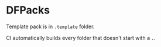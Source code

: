 # DFPacks

Template pack is in `.template` folder.

CI automatically builds every folder that doesn't start with a `.`.